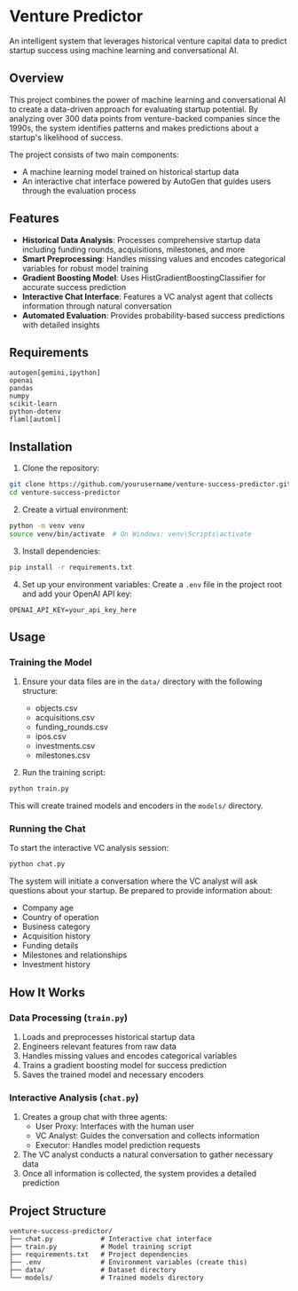 # Venture Predictor

An intelligent system that leverages historical venture capital data to predict startup success using machine learning and conversational AI.

## Overview

This project combines the power of machine learning and conversational AI to create a data-driven approach for evaluating startup potential. By analyzing over 300 data points from venture-backed companies since the 1990s, the system identifies patterns and makes predictions about a startup's likelihood of success.

The project consists of two main components:
- A machine learning model trained on historical startup data
- An interactive chat interface powered by AutoGen that guides users through the evaluation process

## Features

- **Historical Data Analysis**: Processes comprehensive startup data including funding rounds, acquisitions, milestones, and more
- **Smart Preprocessing**: Handles missing values and encodes categorical variables for robust model training
- **Gradient Boosting Model**: Uses HistGradientBoostingClassifier for accurate success prediction
- **Interactive Chat Interface**: Features a VC analyst agent that collects information through natural conversation
- **Automated Evaluation**: Provides probability-based success predictions with detailed insights

## Requirements

```
autogen[gemini,ipython]
openai
pandas
numpy
scikit-learn
python-dotenv
flaml[automl]
```

## Installation

1. Clone the repository:
```bash
git clone https://github.com/yourusername/venture-success-predictor.git
cd venture-success-predictor
```

2. Create a virtual environment:
```bash
python -m venv venv
source venv/bin/activate  # On Windows: venv\Scripts\activate
```

3. Install dependencies:
```bash
pip install -r requirements.txt
```

4. Set up your environment variables:
Create a `.env` file in the project root and add your OpenAI API key:
```
OPENAI_API_KEY=your_api_key_here
```

## Usage

### Training the Model

1. Ensure your data files are in the `data/` directory with the following structure:
   - objects.csv
   - acquisitions.csv
   - funding_rounds.csv
   - ipos.csv
   - investments.csv
   - milestones.csv

2. Run the training script:
```bash
python train.py
```

This will create trained models and encoders in the `models/` directory.

### Running the Chat

To start the interactive VC analysis session:
```bash
python chat.py
```

The system will initiate a conversation where the VC analyst will ask questions about your startup. Be prepared to provide information about:
- Company age
- Country of operation
- Business category
- Acquisition history
- Funding details
- Milestones and relationships
- Investment history

## How It Works

### Data Processing (`train.py`)
1. Loads and preprocesses historical startup data
2. Engineers relevant features from raw data
3. Handles missing values and encodes categorical variables
4. Trains a gradient boosting model for success prediction
5. Saves the trained model and necessary encoders

### Interactive Analysis (`chat.py`)
1. Creates a group chat with three agents:
   - User Proxy: Interfaces with the human user
   - VC Analyst: Guides the conversation and collects information
   - Executor: Handles model prediction requests
2. The VC analyst conducts a natural conversation to gather necessary data
3. Once all information is collected, the system provides a detailed prediction

## Project Structure

```
venture-success-predictor/
├── chat.py            # Interactive chat interface
├── train.py           # Model training script
├── requirements.txt   # Project dependencies
├── .env               # Environment variables (create this)
├── data/              # Dataset directory
└── models/            # Trained models directory
```